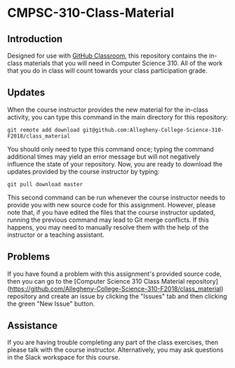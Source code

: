 # CMPSC-310-Class-Material

## Introduction

Designed for use with [GitHub Classroom](https://classroom.github.com/), this
repository contains the in-class materials that you will need
in Computer Science 310. All of
the work that you do in class  will count towards your
class participation grade.

## Updates

When the course instructor provides the new material for the in-class activity,
 you can type this command in the main directory for this repository:

```
git remote add download git@github.com:Allegheny-College-Science-310-F2018/class_material
```

You should only need to type this command once; typing the command additional
times may yield an error message but will not negatively influence the state of
your repository. Now, you are ready to download the updates provided by the
course instructor by typing:

```
git pull download master
```

This second command can be run whenever the course instructor needs to provide
you with new source code for this assignment. However, please note that, if you
have edited the files that the course instructor updated, running the previous
command may lead to Git merge conflicts. If this happens, you may need to
manually resolve them with the help of the instructor or a teaching assistant.


## Problems

If you have found a problem with this assignment's provided source code, then
you can go to the [Computer Science 310 Class Material repository]
(https://github.com/Allegheny-College-Science-310-F2018/class_material)
repository and create an issue by clicking the "Issues" tab and then clicking
the green "New Issue" button.

## Assistance

If you are having trouble completing any part of the class exercises, then please talk
with  the course instructor. Alternatively, you may ask questions in the Slack
workspace for this course.

